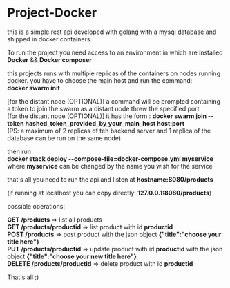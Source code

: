 # Project-Docker  

this is a simple rest api developed with golang with a mysql database and shipped in docker containers.  
  
To run the project you need access to an environment in which are installed **Docker** && **Docker composer**  
  
this projects runs with multiple replicas of the containers on nodes running docker. you have to choose the main host and run the command:  
**docker swarm init**  
  
[for the distant node (OPTIONAL)] a command will be prompted containing a token to join the swarm as a distant node threw the specified port  
[for the distant node (OPTIONAL)] it has the form : **docker swarm join --token hashed_token_provided_by_your_main_host host:port**  
 (PS: a maximum of 2 replicas of teh backend server and 1 replica of the database can be run on the same node)  
   
then run   
**docker stack deploy --compose-file=docker-compose.yml myservice**   
where **myservice** can be changed by the name you wish for the service  
  
that's all you need to run the api and listen at **hostname:8080/products**  
  
(if running at localhost you can copy directly:   **127.0.0.1:8080/products**)  
  
possible operations:  
  
**GET  /products**  => list all products  
**GET  /products/productid**  => list product with id **productid**  
**POST  /products**  => post product with the json object **{"title":"choose your title here"}**  
**PUT  /products/productid**  => update product with id **productid** with the json object **{"title":"choose your new title here"}**  
**DELETE  /products/productid**  => delete product with id **productid**     
  
That's all ;) 
